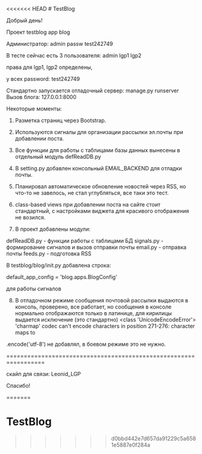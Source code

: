 <<<<<<< HEAD
﻿# TestBlog 

Добрый день!

Проект testblog
app  blog

Администратор:   	admin
passw		test242749
  
В тесте сейчас есть 3 пользователя:
admin
lgp1
lgp2

права для lgp1, lgp2 определены, 

у всех password:   test242749

Стандартно запускается отладочный сервер:   manage.py runserver
Вызов блога:   127.0.0.1:8000   

Некоторые моменты:

1. Разметка страниц через Bootstrap.

2. Используются сигналы для организации рассылки эл.почты 
при добавлении поста.

3. Все функции для работы с таблицами базы данных вынесены 
в отдельный модуль defReadDB.py

4. В setting.py добавлен консольный EMAIL_BACKEND  для отладки почты.

5. Планировал автоматическое обновление новостей через RSS,
но что-то не завелось, не стал углубляться, все таки это тест.

6. class-based views при добавлении поста на сайте стоит стандартный, 
с настройками виджета для красивого отображения не возился.

7. В проект добавлены модули:

defReadDB.py - функции работы с таблицами БД
signals.py - формирование сигналов и вызов отправки почты
email.py - отправка почты
feeds.py - подготовка RSS

В  testblog/blog/init.py добавлена строка:

default_app_config = 'blog.apps.BlogConfig'

для работы сигналов

8. В отладочном режиме сообщения почтовой рассылки выдаются в консоль, 
проверено, все работает, но сообщения в консоле нормально отображаются 
только в латинице, для кирилицы выдается исключение (это стандартно)
<class 'UnicodeEncodeError'>
'charmap' codec can't encode characters in position 271-276: character maps to <undefined>

.encode('utf-8')  не добавлял, в боевом режиме это не нужно.

 =================================================================

скайп для связи:   Leonid_LGP

Спасибо!



 




 

 
=======
# TestBlog
>>>>>>> d0bbd442e7d657da91229c5a6581e5887e0f284a
